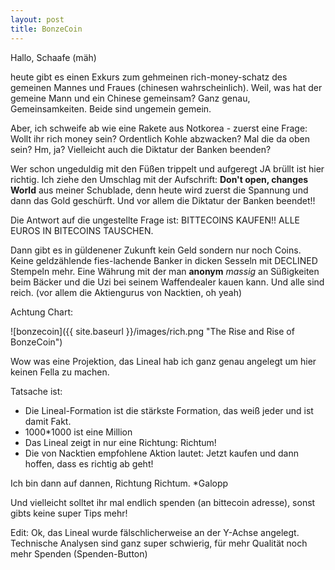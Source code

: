 ```yaml
---
layout: post
title: BonzeCoin
---
```


Hallo, Schaafe (mäh)

heute gibt es einen Exkurs zum gehmeinen rich-money-schatz des gemeinen Mannes und Fraues (chinesen wahrscheinlich).
Weil, was hat der gemeine Mann und ein Chinese gemeinsam? Ganz genau, Gemeinsamkeiten. Beide sind ungemein gemein.

Aber, ich schweife ab wie eine Rakete aus Notkorea - zuerst eine Frage: 
Wollt ihr rich money sein? Ordentlich Kohle abzwacken? Mal die da oben sein? Hm, ja? Vielleicht auch die Diktatur der Banken beenden?

Wer schon ungeduldig mit den Füßen trippelt und aufgeregt JA brüllt ist hier richtig. Ich ziehe den Umschlag mit 
der Aufschrift: **Don't open, changes World** aus meiner Schublade, denn heute wird zuerst die Spannung und dann das Gold geschürft.
Und vor allem die Diktatur der Banken beendet!!

Die Antwort auf die ungestellte Frage ist:
BITTECOINS KAUFEN!! ALLE EUROS IN BITECOINS TAUSCHEN.

Dann gibt es in güldenener Zukunft kein Geld sondern nur noch Coins. Keine geldzählende fies-lachende Banker in dicken Sesseln mit DECLINED Stempeln mehr.
Eine Währung mit der man **anonym** _massig_ an Süßigkeiten beim Bäcker und die Uzi bei seinem Waffendealer kauen kann.
Und alle sind reich. (vor allem die Aktiengurus von Nacktien, oh yeah)

Achtung Chart:

![bonzecoin]({{ site.baseurl }}/images/rich.png "The Rise and Rise of BonzeCoin")

Wow was eine Projektion, das Lineal hab ich ganz genau angelegt um hier keinen Fella zu machen. 

Tatsache ist: 

- Die Lineal-Formation ist die stärkste Formation, das weiß jeder und ist damit Fakt.
- 1000*1000 ist eine Million
- Das Lineal zeigt in nur eine Richtung: Richtum!
- Die von Nacktien empfohlene Aktion lautet: Jetzt kaufen und dann hoffen, dass es richtig ab geht!


Ich bin dann auf dannen, Richtung Richtum. *Galopp

Und vielleicht solltet ihr mal endlich spenden (an bittecoin adresse), sonst gibts keine super Tips mehr!

Edit: Ok, das Lineal wurde fälschlicherweise an der Y-Achse angelegt. Technische Analysen sind ganz super schwierig, für mehr Qualität noch mehr Spenden (Spenden-Button)
